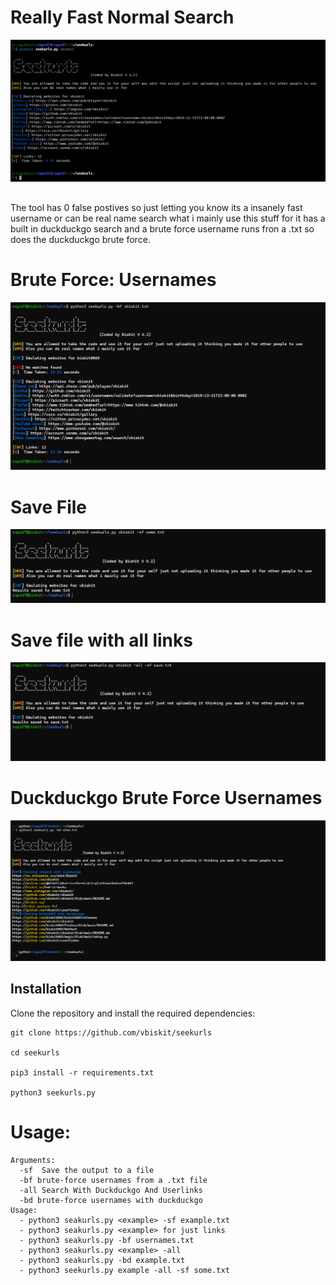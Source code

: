 # Really Fast Normal Search
![copy](fastnormalsearch.png)

## 
The tool has 0 false postives so just letting you know its a insanely fast username or can be real name search what i mainly use this stuff for it has a built in duckduckgo search and a brute force username runs fron a .txt so does the duckduckgo brute force.

# Brute Force: Usernames

![bruteforce](brute.png)

# Save File 
![savefile](normalsavefile.png)

# Save file with all links

![Screenshot](savefilewithduckduckgo.png)

# Duckduckgo Brute Force Usernames

![Screenshot](bruteduckduckgo.png)

## Installation 
Clone the repository and install the required dependencies:  
```
git clone https://github.com/vbiskit/seekurls

cd seekurls

pip3 install -r requirements.txt

python3 seekurls.py
```
# Usage:
```
Arguments:
  -sf  Save the output to a file
  -bf brute-force usernames from a .txt file
  -all Search With Duckduckgo And Userlinks
  -bd brute-force usernames with duckduckgo
Usage:
  - python3 seakurls.py <example> -sf example.txt
  - python3 seakurls.py <example> for just links
  - python3 seakurls.py -bf usernames.txt
  - python3 seakurls.py <example> -all
  - python3 seakurls.py -bd example.txt
  - python3 seekurls.py example -all -sf some.txt
